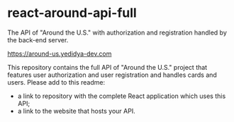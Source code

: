 # react-around-api-full
The API of "Around the U.S." with authorization and registration handled by the back-end server.

https://around-us.yedidya-dev.com

This repository contains the full API of "Around the U.S." project that features user authorization and user registration and handles cards and users. Please add to this readme:
* a link to repository with the complete React application which uses this API;
* a link to the website that hosts your API.
